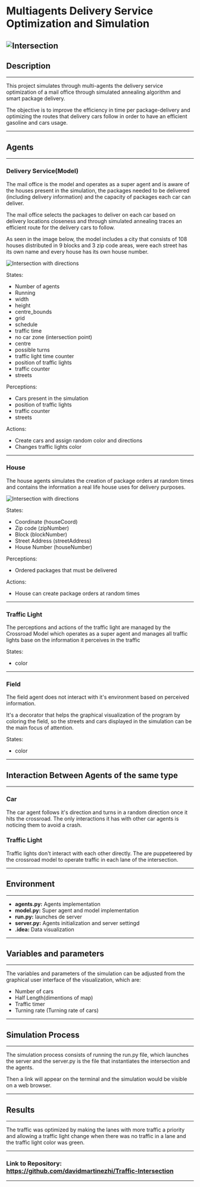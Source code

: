 # Multiagents Delivery Service Optimization and Simulation

## ![Intersection](images/mapFromTop.png)

## Description

---

This project simulates through multi-agents the delivery service optimization of a mail office through simulated annealing algorithm and smart package delivery.

The objective is to improve the efficiency in time per package-delivery and optimizing the routes that delivery cars follow in order to have an efficient gasoline and cars usage.

---

## Agents

---

### **Delivery Service(Model)**

The mail office is the model and operates as a super agent and is aware of the houses present in the simulation, the packages needed to be delivered (including delivery information) and the capacity of packages each car can deliver.

The mail office selects the packages to deliver on each car based on delivery locations closeness and through simulated annealing traces an efficient route for the delivery cars to follow.

As seen in the image below, the model includes a city that consists of 108 houses distributed in 9 blocks and 3 zip code areas, were each street has its own name and every house has its own house number.

![Intersection with directions](photos/../images/mapFromSide.png)

States:

- Number of agents
- Running
- width
- height
- centre_bounds
- grid
- schedule
- traffic time
- no car zone (intersection point)
- centre
- possible turns
- traffic light time counter
- position of traffic lights
- traffic counter
- streets

Perceptions:

- Cars present in the simulation
- position of traffic lights
- traffic counter
- streets

Actions:

- Create cars and assign random color and directions
- Changes traffic lights color

---

### **House**

The house agents simulates the creation of package orders at random times and contains the information a real life house uses for delivery purposes.

![Intersection with directions](photos/../images/house.png)

States:

- Coordinate (houseCoord)
- Zip code (zipNumber)
- Block (blockNumber)
- Street Address (streetAddress)
- House Number (houseNumber)

Perceptions:

- Ordered packages that must be delivered

Actions:

- House can create package orders at random times

---

### **Traffic Light**

The perceptions and actions of the traffic light are managed by the Crossroad Model which operates as a super agent and manages all traffic lights base on the information it perceives in the traffic

States:

- color

---

### **Field**

The field agent does not interact with it's environment based on perceived information.

It's a decorator that helps the graphical visualization of the program by coloring the field, so the streets and cars displayed in the simulation can be the main focus of attention.

States:

- color

---

## Interaction Between Agents of the same type

---

### **Car**

The car agent follows it's direction and turns in a random direction once it hits the crossroad. The only interactions it has with other car agents is noticing them to avoid a crash.

### **Traffic Light**

Traffic lights don't interact with each other directly. The are puppeteered by the crossroad model to operate traffic in each lane of the intersection.

---

## Environment

---

- **agents.py:** Agents implementation
- **model.py:** Super agent and model implementation
- **run.py:** launches de server
- **server.py:** Agents initialization and server settingd
- **.idea:** Data visualization

---

## Variables and parameters

---

The variables and parameters of the simulation can be adjusted from the graphical user interface of the visualization, which are:

- Number of cars
- Half Length(dimentions of map)
- Traffic timer
- Turning rate (Turning rate of cars)

---

## Simulation Process

---

The simulation process consists of running the run.py file, which launches the server and the server.py is the file that instantiates the intersection and the agents.

Then a link will appear on the terminal and the simulation would be visible on a web browser.

---

## Results

---

The traffic was optimized by making the lanes with more traffic a priority and allowing a traffic light change when there was no traffic in a lane and the traffic light color was green.

---

### Link to Repository: https://github.com/davidmartinezhi/Traffic-Intersection

---
